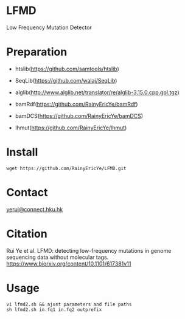 # LFMD
Low Frequency Mutation Detector

# Preparation

* htslib(https://github.com/samtools/htslib)
- SeqLib(https://github.com/walaj/SeqLib)
* alglib(http://www.alglib.net/translator/re/alglib-3.15.0.cpp.gpl.tgz)
- bamRdf(https://github.com/RainyEricYe/bamRdf)
* bamDCS(https://github.com/RainyEricYe/bamDCS)
- lhmut(https://github.com/RainyEricYe/lhmut)

# Install
    wget https://github.com/RainyEricYe/LFMD.git

# Contact
  yerui@connect.hku.hk
  
# Citation
Rui Ye et al. LFMD: detecting low-frequency mutations in genome sequencing data without molecular tags. https://www.biorxiv.org/content/10.1101/617381v11
  
# Usage
    vi lfmd2.sh && ajust parameters and file paths
    sh lfmd2.sh in.fq1 in.fq2 outprefix
